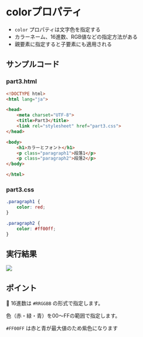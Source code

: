 # colorプロパティ

+ `color` プロパティは文字色を指定する
+ カラーネーム、16進数、RGB値などの指定方法がある
+ 親要素に指定すると子要素にも適用される

## サンプルコード

### part3.html

```html
<!DOCTYPE html>
<html lang="ja">

<head>
    <meta charset="UTF-8">
    <title>Part3</title>
    <link rel="stylesheet" href="part3.css">
</head>

<body>
    <h1>カラーとフォント</h1>
    <p class="paragraph1">段落1</p>
    <p class="paragraph2">段落2</p>
</body>

</html>
```

### part3.css

```css
.paragraph1 {
    color: red;
}

.paragraph2 {
    color: #ff00ff;
}
```

## 実行結果

![](https://raw.githubusercontent.com/murayama333/md2slide/refs/heads/main/md/css/part2/img/01.png)

## ポイント

💬 16進数は `#RRGGBB` の形式で指定します。

色（赤・緑・青）を00〜FFの範囲で指定します。

`#FF00FF` は赤と青が最大値のため紫色になります
